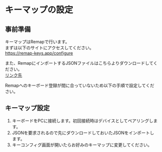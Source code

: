 # キーマップの設定

## 事前準備
キーマップはRemapで行います。  
まずは以下のサイトにアクセスしてください。  
https://remap-keys.app/configure

また、RemapにインポートするJSONファイルはこちらよりダウンロードしてください。  
[リンク先](../JSON/remap.json)

Remapへのキーボード登録が間に合っていないため以下の手順で設定してください。

## キーマップ設定
1. キーボードをPCに接続します。初回接続時はデバイスとしてペアリングします。
1. JSONを要求されるので先にダウンロードしておいたJSONをインポートします。
1. キーコンフィグ画面が開いたらお好みのキーマップに変更してください。